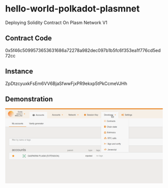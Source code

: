 # hello-world-polkadot-plasmnet
Deploying Solidity Contract On Plasm Network V1

## Contract Code

0x5f46c5099573653631686a72278a982dec097b1b5fc6f353ea1f776cd5ed72cc

## Instance

ZpDtzcyuxkFsEm6VV6BjaSfwwFjxPR9ekxp5tPkCcmeVJHh

## Demonstration

![Gimme](https://raw.githubusercontent.com/VGasparini/hello-world-polkadot/master/demo.gif)